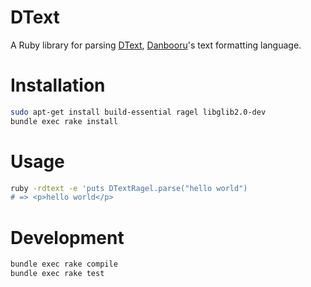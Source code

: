 # DText

A Ruby library for parsing [DText](https://danbooru.donmai.us/wiki_pages/help:dtext),
[Danbooru](https://github.com/danbooru/danbooru)'s text formatting language.

# Installation

```bash
sudo apt-get install build-essential ragel libglib2.0-dev
bundle exec rake install
```

# Usage

```bash
ruby -rdtext -e 'puts DTextRagel.parse("hello world")
# => <p>hello world</p>
```

# Development

```bash
bundle exec rake compile
bundle exec rake test
```
